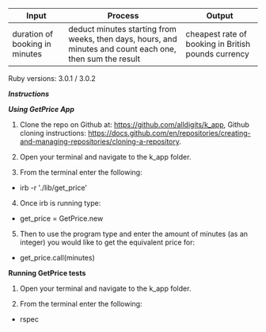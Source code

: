 
| Input                         | Process       | Output        |
| ---------------------------- | ----------------- | ----------------- |
| duration of booking in minutes   |  deduct minutes starting from weeks, then days, hours, and minutes and count each one, then sum the result  | cheapest rate of booking in British pounds currency |

Ruby versions: 3.0.1 / 3.0.2

***Instructions***

***Using GetPrice App***

1. Clone the repo on Github at: https://github.com/alldigits/k_app, Github cloning instructions: https://docs.github.com/en/repositories/creating-and-managing-repositories/cloning-a-repository.

2. Open your terminal and navigate to the k_app folder.

3. From the terminal enter the following: 
  - irb -r './lib/get_price'

4. Once irb is running type: 
  - get_price = GetPrice.new

5. Then to use the program type and enter the amount of minutes (as an integer) you would like to get the equivalent price for:
  - get_price.call(minutes)



**Running GetPrice tests**

1. Open your terminal and navigate to the k_app folder.

2. From the terminal enter the following: 
  - rspec
